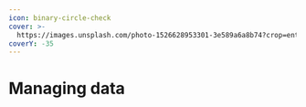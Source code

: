 ```yaml
---
icon: binary-circle-check
cover: >-
  https://images.unsplash.com/photo-1526628953301-3e589a6a8b74?crop=entropy&cs=srgb&fm=jpg&ixid=M3wxOTcwMjR8MHwxfHNlYXJjaHw1fHxkYXRhJTIwYW5hbHlzaXN8ZW58MHx8fHwxNzQwNTc3MDAxfDA&ixlib=rb-4.0.3&q=85
coverY: -35
---
```


# Managing data

